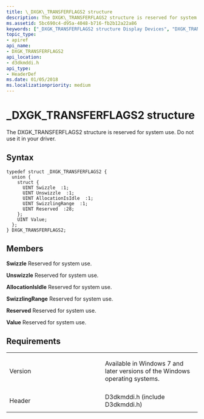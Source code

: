 ```yaml
---
title: \_DXGK\_TRANSFERFLAGS2 structure
description: The DXGK\_TRANSFERFLAGS2 structure is reserved for system use. Do not use it in your driver.
ms.assetid: 5bc690c4-d95a-4048-b716-fb2b12a22a86
keywords: ["_DXGK_TRANSFERFLAGS2 structure Display Devices", "DXGK_TRANSFERFLAGS2 structure Display Devices"]
topic_type:
- apiref
api_name:
- DXGK_TRANSFERFLAGS2
api_location:
- d3dkmddi.h
api_type:
- HeaderDef
ms.date: 01/05/2018
ms.localizationpriority: medium
---
```


# \_DXGK\_TRANSFERFLAGS2 structure


The DXGK\_TRANSFERFLAGS2 structure is reserved for system use. Do not use it in your driver.

Syntax
------

```ManagedCPlusPlus
typedef struct _DXGK_TRANSFERFLAGS2 {
  union {
    struct {
      UINT Swizzle  :1;
      UINT Unswizzle  :1;
      UINT AllocationIsIdle  :1;
      UINT SwizzlingRange  :1;
      UINT Reserved  :28;
    };
    UINT Value;
  };
} DXGK_TRANSFERFLAGS2;
```

Members
-------

**Swizzle**
Reserved for system use.

**Unswizzle**
Reserved for system use.

**AllocationIsIdle**
Reserved for system use.

**SwizzlingRange**
Reserved for system use.

**Reserved**
Reserved for system use.

**Value**
Reserved for system use.

Requirements
------------

<table>
<colgroup>
<col width="50%" />
<col width="50%" />
</colgroup>
<tbody>
<tr class="odd">
<td align="left"><p>Version</p></td>
<td align="left"><p>Available in Windows 7 and later versions of the Windows operating systems.</p></td>
</tr>
<tr class="even">
<td align="left"><p>Header</p></td>
<td align="left">D3dkmddi.h (include D3dkmddi.h)</td>
</tr>
</tbody>
</table>

 

 





